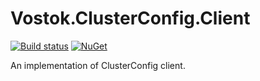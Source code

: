 # Vostok.ClusterConfig.Client

[![Build status](https://ci.appveyor.com/api/projects/status/github/vostok/clusterconfig.client?svg=true&branch=master)](https://ci.appveyor.com/project/vostok/clusterconfig.client/branch/master)
[![NuGet](https://img.shields.io/nuget/v/Vostok.ClusterConfig.Client.svg)](https://www.nuget.org/packages/Vostok.ClusterConfig.Client)

An implementation of ClusterConfig client.
